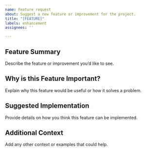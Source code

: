 ```yaml
---
name: Feature request
about: Suggest a new feature or improvement for the project.
title: "[FEATURE]"
labels: enhancement
assignees: ''

---
```


## Feature Summary
Describe the feature or improvement you’d like to see.

## Why is this Feature Important?
Explain why this feature would be useful or how it solves a problem.

## Suggested Implementation
Provide details on how you think this feature can be implemented.

## Additional Context
Add any other context or examples that could help.
